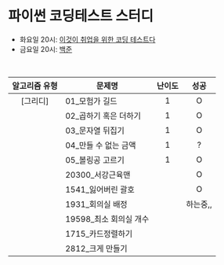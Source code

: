 # 파이썬 코딩테스트 스터디
- 화요일 20시: [이것이 취업을 위한 코딩 테스트다](https://github.com/Yu-jiwon/codingtest_study)
- 금요일 20시: [백준](https://www.acmicpc.net)
<br>

|알고리즘 유형|문제명|난이도|성공|
|:----------:|-----|:----:|:----:|
|[그리디]|01_모험가 길드|1|O|
||02_곱하기 혹은 더하기|1|O|
||03_문자열 뒤집기|1|O|
||04_만들 수 없는 금액|1|?|
||05_볼링공 고르기|1|O|
||20300_서강근육맨||O|
||1541_잃어버린 괄호||O|
||1931_회의실 배정||하는중,,|
||19598_최소 회의실 개수|||
||1715_카드정렬하기|||
||2812_크게 만들기|||
